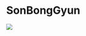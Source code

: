 # SonBongGyun
<img src="https://img.shields.io/badge/Python-3776AB?style=for-the-badge&logo=Python&logoColor=white">

